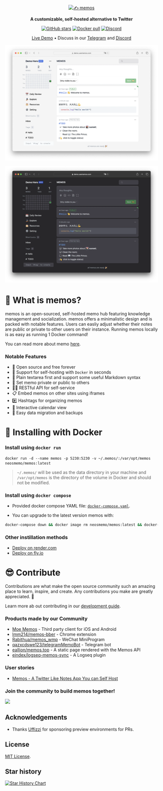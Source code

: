 <p align="center"><a href="https://usememos.com"><img height="64px" src="https://raw.githubusercontent.com/usememos/memos/main/resources/logo-full.webp" alt="✍️ memos" /></a></p>

<p align="center">
  <b>A customizable, self-hosted alternative to Twitter</b>
</p>

<p align="center">
  <a href="https://github.com/usememos/memos/stargazers"><img alt="GitHub stars" src="https://img.shields.io/github/stars/usememos/memos" /></a>
  <a href="https://hub.docker.com/r/neosmemo/memos"><img alt="Docker pull" src="https://img.shields.io/docker/pulls/neosmemo/memos.svg" /></a>
  <a href="https://discord.gg/tfPJa4UmAv"><img alt="Discord" src="https://img.shields.io/badge/discord-chat-5865f2?logo=discord&logoColor=f5f5f5" /></a>
</p>

<p align="center">
  <a href="https://demo.usememos.com/">Live Demo</a> •
  Discuss in our <a href="https://t.me/+-_tNF1k70UU4ZTc9">Telegram</a> and <a href="https://discord.gg/tfPJa4UmAv">Discord</a>
</p>

![demo](./resources/demo.webp#gh-light-mode-only)

![demo-dark](./resources/demo-dark.webp#gh-dark-mode-only)

# 📝 What is memos?
memos is an open-sourced, self-hosted memo hub featuring knowledge management and socialization. 
memos offers a minimalistic design and is packed with notable features.
Users can easliy adjust whether their notes are public or private to other users on their instance.
Running memos locally is as easy as running 1 Docker command!

You can read more about memo [here](https://noted.lol/memos/).

### Notable Features

- 🦄 Open source and free forever
- 🚀 Support for self-hosting with `Docker` in seconds
- 📜 Plain textarea first and support some useful Markdown syntax
- 👥 Set memo private or public to others
- 🧑‍💻 RESTful API for self-service
- 📋 Embed memos on other sites using iframes
- #️⃣ Hashtags for organizing memos
- 📆 Interactive calendar view
- 💾 Easy data migration and backups

# 🐳 Installing with Docker

### Install using `docker run`

```docker
docker run -d --name memos -p 5230:5230 -v ~/.memos/:/var/opt/memos neosmemo/memos:latest
```

> `~/.memos/` will be used as the data directory in your machine and `/var/opt/memos` is the directory of the volume in Docker and should not be modified.

### Install using `docker compose`

- Provided docker compose YAML file: [`docker-compose.yaml`](./docker-compose.yaml).

- You can upgrade to the latest version memos with:

```sh
docker-compose down && docker image rm neosmemo/memos:latest && docker-compose up -d
```

### Other instillation methods

- [Deploy on render.com](./docs/deploy-with-render.md)
- [Deploy on fly.io](https://github.com/hu3rror/memos-on-fly)

# 😎 Contribute

Contributions are what make the open source community such an amazing place to learn, inspire, and create. Any contributions you make are greatly appreciated. 🥰

Learn more ab out contributing in our [development guide](./docs/development.md).

### Products made by our Community

- [Moe Memos](https://memos.moe/) - Third party client for iOS and Android
- [lmm214/memos-bber](https://github.com/lmm214/memos-bber) - Chrome extension
- [Rabithua/memos_wmp](https://github.com/Rabithua/memos_wmp) - WeChat MiniProgram
- [qazxcdswe123/telegramMemoBot](https://github.com/qazxcdswe123/telegramMemoBot) - Telegram bot
- [eallion/memos.top](https://github.com/eallion/memos.top) - A static page rendered with the Memos API
- [eindex/logseq-memos-sync](https://github.com/EINDEX/logseq-memos-sync) - A Logseq plugin

### User stories

- [Memos - A Twitter Like Notes App You can Self Host](https://noted.lol/memos/)

### Join the community to build memos together!

<a href="https://github.com/usememos/memos/graphs/contributors">
  <img src="https://contrib.rocks/image?repo=usememos/memos" />
</a>

## Acknowledgements

- Thanks [Uffizzi](https://www.uffizzi.com/) for sponsoring preview environments for PRs.

## License

[MIT License](https://github.com/usememos/memos/blob/main/LICENSE).

## Star history

[![Star History Chart](https://api.star-history.com/svg?repos=usememos/memos&type=Date)](https://star-history.com/#usememos/memos&Date)
